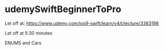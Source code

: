 # udemySwiftBeginnerToPro

Let off at:
https://www.udemy.com/ios9-swift/learn/v4/t/lecture/3383198

Let off at 5:30 minutes

ENUMS and Cars
